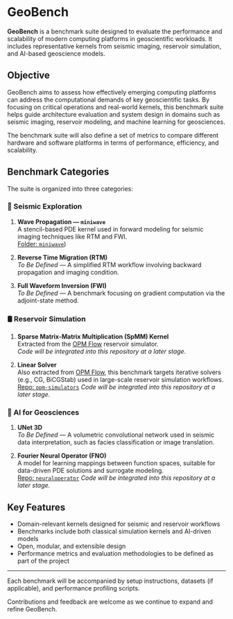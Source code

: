 # GeoBench

**GeoBench** is a benchmark suite designed to evaluate the performance and scalability of modern computing platforms in geoscientific workloads. It includes representative kernels from seismic imaging, reservoir simulation, and AI-based geoscience models.

## Objective

GeoBench aims to assess how effectively emerging computing platforms can address the computational demands of key geoscientific tasks. By focusing on critical operations and real-world kernels, this benchmark suite helps guide architecture evaluation and system design in domains such as seismic imaging, reservoir modeling, and machine learning for geosciences.

The benchmark suite will also define a set of metrics to compare different hardware and software platforms in terms of performance, efficiency, and scalability.

## Benchmark Categories

The suite is organized into three categories:

### 🧭 Seismic Exploration

1. **Wave Propagation — `miniwave`**  
   A stencil-based PDE kernel used in forward modeling for seismic imaging techniques like RTM and FWI.  
   [Folder: `miniwave`](./miniwave))

2. **Reverse Time Migration (RTM)**  
   *To Be Defined* — A simplified RTM workflow involving backward propagation and imaging condition.

3. **Full Waveform Inversion (FWI)**  
   *To Be Defined* — A benchmark focusing on gradient computation via the adjoint-state method.

### 🛢️ Reservoir Simulation

1. **Sparse Matrix-Matrix Multiplication (SpMM) Kernel**  
   Extracted from the [OPM Flow](https://opm-project.org) reservoir simulator.  
   *Code will be integrated into this repository at a later stage.*

2. **Linear Solver**  
   Also extracted from [OPM Flow](https://opm-project.org), this benchmark targets iterative solvers (e.g., CG, BiCGStab) used in large-scale reservoir simulation workflows.
   [Repo: `opm-simulators`](https://github.com/OPM/opm-simulators)
   *Code will be integrated into this repository at a later stage.*

### 🤖 AI for Geosciences

1. **UNet 3D**  
   *To Be Defined* — A volumetric convolutional network used in seismic data interpretation, such as facies classification or image translation.

2. **Fourier Neural Operator (FNO)**  
   A model for learning mappings between function spaces, suitable for data-driven PDE solutions and surrogate modeling.  
   [Repo: `neuraloperator`](https://github.com/neuraloperator/neuraloperator)
   *Code will be integrated into this repository at a later stage.*

## Key Features

- Domain-relevant kernels designed for seismic and reservoir workflows
- Benchmarks include both classical simulation kernels and AI-driven models
- Open, modular, and extensible design
- Performance metrics and evaluation methodologies to be defined as part of the project

---

Each benchmark will be accompanied by setup instructions, datasets (if applicable), and performance profiling scripts.

Contributions and feedback are welcome as we continue to expand and refine GeoBench.
